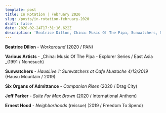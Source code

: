 ```yaml
---
template: post
title: In Rotation | February 2020
slug: /posts/in-rotation-february-2020
draft: false
date: 2020-02-24T17:31:16.622Z
description: 'Beatrice Dillon, China: Music Of The Pipa, Sunwatchers, Six Organs, Jeff Parker, Ernest Hood'
---
```


**Beatrice Dillon** - _Workaround_ (2020 / PAN)

**Various Artists** - _China: Music Of The Pipa - Explorer Series / East Asia _(1991 / Nonesuch)

**Sunwatchers** - _HausLive 1: Sunwatchers at Cafe Mustache 4/13/2019_ (Hausu Mountain / 2019)

**Six Organs of Admittance** - _Companion Rises_ (2020 / Drag City)

**Jeff Parker** - _Suite For Max Brown_ (2020 / International Anthem)

**Ernest Hood** - _Neighborhoods_ (reissue) (2019 / Freedom To Spend)
